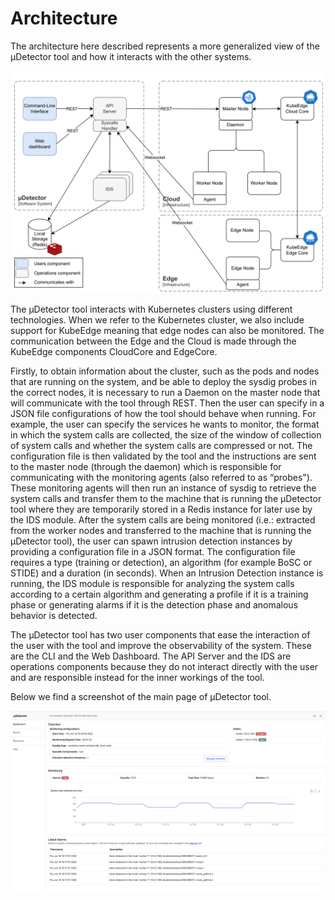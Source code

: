 # Architecture

The architecture here described represents a more generalized view of the µDetector tool and how it interacts with the other systems.

![Architecture](/docs/architecture.png "Architecture")

The µDetector tool interacts with Kubernetes clusters using different technologies. When we refer to the Kubernetes cluster, we also include support for KubeEdge meaning that edge nodes can also be monitored. The communication between the Edge and the Cloud is made through the KubeEdge components CloudCore and EdgeCore.

Firstly, to obtain information about the cluster, such as the pods and nodes that are running on the system, and be able to deploy the sysdig probes in the correct nodes, it is necessary to run a Daemon on the master node that will communicate with the tool through REST. Then the user can specify in a JSON file configurations of how the tool should behave when running. For example, the user can specify the services he wants to monitor, the format in which the system calls are collected, the size of the window of collection of system calls and whether the system calls are compressed or not. The configuration file is then validated by the tool and the instructions are sent to the master node (through the daemon) which is responsible for communicating with the monitoring agents (also referred to as “probes"). These monitoring agents will then run an instance of sysdig to retrieve the system calls and transfer them to the machine that is running the µDetector tool where they are temporarily stored in a Redis instance for later use by the IDS module. After the system calls are being monitored (i.e.: extracted from the worker nodes and transferred to the machine that is running the µDetector tool), the user can spawn intrusion detection instances by providing a configuration file in a JSON format. The configuration file requires a type (training or detection), an algorithm (for example BoSC or STIDE) and a duration (in seconds). When an Intrusion Detection instance is running, the IDS module is responsible for analyzing the system calls according to a certain algorithm and generating a profile if it is a training phase or generating alarms if it is the detection phase and anomalous behavior is detected.

The µDetector tool has two user components that ease the interaction of the user with the tool and improve the observability of the system. These are the CLI and the Web Dashboard. The API Server and the IDS are operations components because they do not interact directly with the user and are responsible instead for the inner workings of the tool.

Below we find a screenshot of the main page of µDetector tool.

![Dashboard](/docs/dashboard.png "Dashboard")